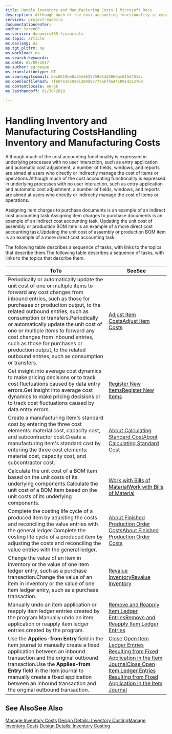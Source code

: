 ```yaml
---
title: Handle Inventory and Manufacturing Costs | Microsoft Docs
description: Although much of the cost accounting functionality is expressed in underlying processes with no user interaction, such as entry application and automatic cost adjustment, a number of fields, windows, and reports are aimed at users who directly or indirectly manage the cost of items or operations.
services: project-madeira
documentationcenter: 
author: SorenGP
ms.service: dynamics365-financials
ms.topic: article
ms.devlang: na
ms.tgt_pltfrm: na
ms.workload: na
ms.search.keywords: 
ms.date: 08/09/2017
ms.author: sgroespe
ms.translationtype: HT
ms.sourcegitcommit: bec0619be0a65e3625759e13d2866ac615d7513c
ms.openlocfilehash: 7f607e36c9201304d9777cebf4a4418914252768
ms.contentlocale: en-gb
ms.lasthandoff: 01/30/2018

---
```

# <a name="handling-inventory-and-manufacturing-costs"></a><span data-ttu-id="d08f1-103">Handling Inventory and Manufacturing Costs</span><span class="sxs-lookup"><span data-stu-id="d08f1-103">Handling Inventory and Manufacturing Costs</span></span>
<span data-ttu-id="d08f1-104">Although much of the cost accounting functionality is expressed in underlying processes with no user interaction, such as entry application and automatic cost adjustment, a number of fields, windows, and reports are aimed at users who directly or indirectly manage the cost of items or operations.</span><span class="sxs-lookup"><span data-stu-id="d08f1-104">Although much of the cost accounting functionality is expressed in underlying processes with no user interaction, such as entry application and automatic cost adjustment, a number of fields, windows, and reports are aimed at users who directly or indirectly manage the cost of items or operations.</span></span>  

 <span data-ttu-id="d08f1-105">Assigning item charges to purchase documents is an example of an indirect cost accounting task.</span><span class="sxs-lookup"><span data-stu-id="d08f1-105">Assigning item charges to purchase documents is an example of an indirect cost accounting task.</span></span> <span data-ttu-id="d08f1-106">Updating the unit cost of assembly or production BOM item is an example of a more direct cost accounting task.</span><span class="sxs-lookup"><span data-stu-id="d08f1-106">Updating the unit cost of assembly or production BOM item is an example of a more direct cost accounting task.</span></span>  

 <span data-ttu-id="d08f1-107">The following table describes a sequence of tasks, with links to the topics that describe them.</span><span class="sxs-lookup"><span data-stu-id="d08f1-107">The following table describes a sequence of tasks, with links to the topics that describe them.</span></span>   

|<span data-ttu-id="d08f1-108">**To**</span><span class="sxs-lookup"><span data-stu-id="d08f1-108">**To**</span></span>|<span data-ttu-id="d08f1-109">**See**</span><span class="sxs-lookup"><span data-stu-id="d08f1-109">**See**</span></span>|  
|------------|-------------|  
|<span data-ttu-id="d08f1-110">Periodically or automatically update the unit cost of one or multiple items to forward any cost changes from inbound entries, such as those for purchases or production output, to the related outbound entries, such as consumption or transfers.</span><span class="sxs-lookup"><span data-stu-id="d08f1-110">Periodically or automatically update the unit cost of one or multiple items to forward any cost changes from inbound entries, such as those for purchases or production output, to the related outbound entries, such as consumption or transfers.</span></span>|[<span data-ttu-id="d08f1-111">Adjust Item Costs</span><span class="sxs-lookup"><span data-stu-id="d08f1-111">Adjust Item Costs</span></span>](inventory-how-adjust-item-costs.md)|  
|<span data-ttu-id="d08f1-112">Get insight into average cost dynamics to make pricing decisions or to track cost fluctuations caused by data entry errors.</span><span class="sxs-lookup"><span data-stu-id="d08f1-112">Get insight into average cost dynamics to make pricing decisions or to track cost fluctuations caused by data entry errors.</span></span>|[<span data-ttu-id="d08f1-113">Register New Items</span><span class="sxs-lookup"><span data-stu-id="d08f1-113">Register New Items</span></span>](inventory-how-register-new-items.md)|  
|<span data-ttu-id="d08f1-114">Create a manufacturing item's standard cost by entering the three cost elements: material cost, capacity cost, and subcontractor cost.</span><span class="sxs-lookup"><span data-stu-id="d08f1-114">Create a manufacturing item's standard cost by entering the three cost elements: material cost, capacity cost, and subcontractor cost.</span></span>|[<span data-ttu-id="d08f1-115">About Calculating Standard Cost</span><span class="sxs-lookup"><span data-stu-id="d08f1-115">About Calculating Standard Cost</span></span>](finance-about-calculating-standard-cost.md)|  
|<span data-ttu-id="d08f1-116">Calculate the unit cost of a BOM item based on the unit costs of its underlying components.</span><span class="sxs-lookup"><span data-stu-id="d08f1-116">Calculate the unit cost of a BOM item based on the unit costs of its underlying components.</span></span>|[<span data-ttu-id="d08f1-117">Work with Bills of Material</span><span class="sxs-lookup"><span data-stu-id="d08f1-117">Work with Bills of Material</span></span>](inventory-how-work-BOMs.md)|  
|<span data-ttu-id="d08f1-118">Complete the costing life cycle of a produced item by adjusting the costs and reconciling the value entries with the general ledger.</span><span class="sxs-lookup"><span data-stu-id="d08f1-118">Complete the costing life cycle of a produced item by adjusting the costs and reconciling the value entries with the general ledger.</span></span>|[<span data-ttu-id="d08f1-119">About Finished Production Order Costs</span><span class="sxs-lookup"><span data-stu-id="d08f1-119">About Finished Production Order Costs</span></span>](finance-about-finished-production-order-costs.md)|  
|<span data-ttu-id="d08f1-120">Change the value of an item in inventory or the value of one item ledger entry, such as a purchase transaction.</span><span class="sxs-lookup"><span data-stu-id="d08f1-120">Change the value of an item in inventory or the value of one item ledger entry, such as a purchase transaction.</span></span>|[<span data-ttu-id="d08f1-121">Revalue Inventory</span><span class="sxs-lookup"><span data-stu-id="d08f1-121">Revalue Inventory</span></span>](inventory-how-revalue-inventory.md)|
|<span data-ttu-id="d08f1-122">Manually undo an item application or reapply item ledger entries created by the program.</span><span class="sxs-lookup"><span data-stu-id="d08f1-122">Manually undo an item application or reapply item ledger entries created by the program.</span></span>|[<span data-ttu-id="d08f1-123">Remove and Reapply Item Ledger Entries</span><span class="sxs-lookup"><span data-stu-id="d08f1-123">Remove and Reapply Item Ledger Entries</span></span>](finance-how-to-remove-and-reapply-item-entries.md)|  
|<span data-ttu-id="d08f1-124">Use the **Applies-from Entry** field in the item journal to manually create a fixed application between an inbound transaction and the original outbound transaction.</span><span class="sxs-lookup"><span data-stu-id="d08f1-124">Use the **Applies-from Entry** field in the item journal to manually create a fixed application between an inbound transaction and the original outbound transaction.</span></span>|[<span data-ttu-id="d08f1-125">Close Open Item Ledger Entries Resulting from Fixed Application in the Item Journal</span><span class="sxs-lookup"><span data-stu-id="d08f1-125">Close Open Item Ledger Entries Resulting from Fixed Application in the Item Journal</span></span>](finance-how-to-close-open-item-ledger-entries-resulting-from-fixed-application-in-the-item-journal.md)|  

## <a name="see-also"></a><span data-ttu-id="d08f1-126">See Also</span><span class="sxs-lookup"><span data-stu-id="d08f1-126">See Also</span></span>  
<span data-ttu-id="d08f1-127">[Manage Inventory Costs](finance-manage-inventory-costs.md)
[Design Details: Inventory Costing](design-details-inventory-costing.md)</span><span class="sxs-lookup"><span data-stu-id="d08f1-127">[Manage Inventory Costs](finance-manage-inventory-costs.md)
[Design Details: Inventory Costing](design-details-inventory-costing.md)</span></span>


